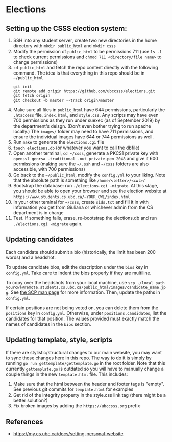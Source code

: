 # Elections

## Setting up the CSSS election system:

1. SSH into any student server, create two new directories in the home directory with `mkdir public_html` and `mkdir csss`
2. Modify the permission of `public_html` to be permissions 711 (use `ls -l` to check current permissions and `chmod 711 <directory/file name>` to change permissions)
3. `cd public_html` and fetch the repo content directly with the following command. The idea is that everything in this repo should be in `~/public_html`
    ```
    git init
    git remote add origin https://github.com/ubccsss/elections.git
    git fetch origin
    git checkout -b master --track origin/master
    ```
4.  Make sure all files in `public_html` have 644 permissions, particularly the `.htaccess` file, `index.html`, and `style.css`. Any scripts may have even 700 permissions as they run under suexec (as of September 2019) by the department's deisgn. (Don't even bother trying to run apache locally.) The `images/` folder may need to have 711 permissions, and ensure the individual images have 644 or 744 permissions as well.
5. Run `make` to generate the `elections.cgi` file
6. `touch elections.db` (or whatever you want to call the dbfile)
7. Open another terminal, `cd ~/csss`, generate a PKCS1 private key with `openssl genrsa -traditional -out private.pem 2048` and give it 600 permissions (making sure the `~/.ssh` and `~/csss` folders are also accessible, with 700 permissions)
8. Go back to the `~/public_html`, modify the `config.yml` to your liking. Note that the absolute path is something like `/home/<letter>/<cwl>/`
9. Bootstrap the database: run `./elections.cgi -migrate`. At this stage, you should be able to open your browser and see the election website at `https://www.students.cs.ubc.ca/~YOUR_CWL/index.html`
10. In your other teminal for `~/csss`, create `sids.txt` and fill it in with information you get from Giuliana or whichever admin from the CS department is in charge 
11.  Test. If something fails, erase, re-bootstrap the elections.db and run `./elections.cgi -migrate` again.

## Updating candidates
Each candidate should submit a bio (historically, the limit has been 200 words) and a headshot.

To update candidate bios, edit the description under the `bios` key in `config.yml`. Take care to indent the bios properly if they are multiline.

To copy over the headshots from your local machine, use `scp ./local_path yourcwl@remote.students.cs.ubc.ca/public_html/images/candidate_name.jpg`. See [the SCP man page](https://linux.die.net/man/1/scp) for more information. Then, update the paths in `config.yml`.

If certain positions are not being voted on, you can delete them from the `positions` key in `config.yml`. Otherwise, under `positions.candidates`, list the candidates for that position. The values provided must exactly match the names of candidates in the `bios` section.

## Updating template, style, scripts
If there are stylistic/structural changes to our main website, you may want to sync those changes here in this repo. The way to do it is simply by running `go run gettemplate/gettemplate.go` in the root folder. Note that this currently `gettemplate.go` is outdated so you will have to manually change a couple things in the new `template.html` file. This includes:
1. Make sure that the html between the header and footer tags is "empty". See previous git commits for `template.html` for examples
2. Get rid of the integrity property in the style.css link tag (there might be a better solution?)
3. Fix broken images by adding the `https://ubccsss.org` prefix

## References
- https://my.cs.ubc.ca/docs/setting-personal-website
